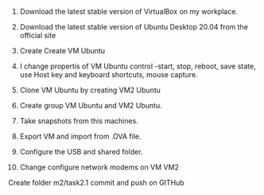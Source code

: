 1. Download  the latest stable version of VirtualBox on my workplace.

2. Download the latest stable version of Ubuntu Desktop 20.04 from the official site



3. Create Create VM Ubuntu

4. I change propertis of VM Ubuntu control -start, stop, reboot, save state,
use Host key and keyboard shortcuts, mouse capture.

5. Clone VM Ubuntu by creating VM2 Ubuntu

6. Create group VM Ubuntu and  VM2 Ubuntu.

7. Take snapshots from this machines.

8. Export VM and import from .OVA file. 

9. Configure the USB and shared folder.
 
10. Change configure network modems on VM VM2



Create folder m2/task2.1 commit and push on GITHub
